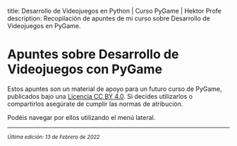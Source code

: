 title: Desarrollo de Videojuegos en Python | Curso PyGame | Hektor Profe
description: Recopilación de apuntes de mi curso sobre Desarrollo de Videojuegos en PyGame.

# Apuntes sobre Desarrollo de Videojuegos con PyGame

Estos apuntes son un material de apoyo para un futuro curso de PyGame, publicados bajo una [Licencia CC BY 4.0](https://creativecommons.org/licenses/by/4.0/deed.es). Si decides utilizarlos o compartirlos asegúrate de cumplir las normas de atribución.

Podéis navegar por ellos utilizando el menú lateral.

___
<small class="edited"><i>Última edición: 13 de Febrero de 2022</i></small>